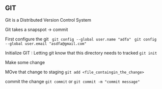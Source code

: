 ## GIT
Git is a Distributed Version Control System

Git takes a snapspot -> commit

First configure the git
` git config --global user.name "adfa"`
` git config --global user.email "asdfa@gmail.com"`

Initialize GIT : Letting git know that this directory needs to tracked
`git init`

Make some change


MOve that change to staging
`git add <file_containgin_the_change>`

commit the change
`git commit`
  or
`git commit -m "commit message"`
